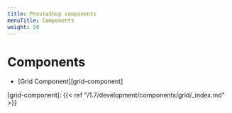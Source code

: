 ```yaml
---
title: PrestaShop components
menuTitle: Components
weight: 50
---
```


# Components

* [Grid Component][grid-component]

[grid-component]: {{< ref "/1.7/development/components/grid/_index.md" >}}